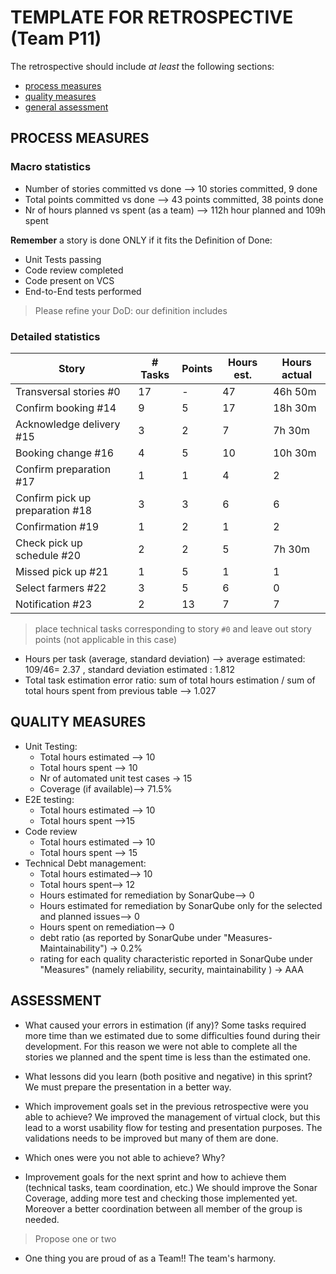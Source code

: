 # TEMPLATE FOR RETROSPECTIVE (Team P11)

The retrospective should include _at least_ the following
sections:

- [process measures](#process-measures)
- [quality measures](#quality-measures)
- [general assessment](#assessment)

## PROCESS MEASURES

### Macro statistics

- Number of stories committed vs done --> 10 stories committed, 9 done
- Total points committed vs done --> 43 points committed, 38 points done
- Nr of hours planned vs spent (as a team) --> 112h hour planned and 109h spent

**Remember** a story is done ONLY if it fits the Definition of Done:

- Unit Tests passing
- Code review completed
- Code present on VCS
- End-to-End tests performed

> Please refine your DoD: our definition includes

### Detailed statistics

| Story                                | # Tasks | Points | Hours est. | Hours actual |
| -------------------------------------| ------- | ------ | ---------- | ------------ |
| Transversal stories #0               | 17      | -      | 47         | 46h 50m      |
| Confirm booking #14                  | 9       | 5      | 17         | 18h 30m      |
| Acknowledge delivery #15             | 3       | 2      | 7          | 7h 30m       |
| Booking change #16                   | 4       | 5      | 10         | 10h 30m      |
| Confirm preparation #17              | 1       | 1      | 4          | 2            |
| Confirm pick up preparation #18      | 3       | 3      | 6          | 6            |
| Confirmation #19                     | 1       | 2      | 1          | 2            |
| Check pick up schedule  #20          | 2       | 2      | 5          | 7h 30m       |
| Missed pick up  #21                  | 1       | 5      | 1          | 1            |
| Select farmers #22                   | 3       | 5      | 6          | 0            |
| Notification #23                     | 2       | 13     | 7          | 7            |

> place technical tasks corresponding to story `#0` and leave out story points (not applicable in this case)

- Hours per task (average, standard deviation) --> average estimated: 109/46= 2.37 , standard deviation estimated : 1.812
- Total task estimation error ratio: sum of total hours estimation / sum of total hours spent from previous table --> 1.027

## QUALITY MEASURES

- Unit Testing:
  - Total hours estimated --> 10
  - Total hours spent --> 10
  - Nr of automated unit test cases → 15
  - Coverage (if available)--> 71.5% 
- E2E testing:
  - Total hours estimated --> 10
  - Total hours spent -->15
- Code review
  - Total hours estimated --> 10
  - Total hours spent --> 15
- Technical Debt management:
  - Total hours estimated--> 10
  - Total hours spent--> 12
  - Hours estimated for remediation by SonarQube--> 0
  - Hours estimated for remediation by SonarQube only for the selected and planned  issues--> 0
  - Hours spent on remediation--> 0
  - debt ratio (as reported by SonarQube under "Measures-Maintainability") →  0.2%
  - rating for each quality characteristic reported in SonarQube under "Measures" (namely reliability, security, maintainability ) → AAA

## ASSESSMENT

- What caused your errors in estimation (if any)?
  Some tasks required more time than we estimated due to some difficulties found during their development.
  For this reason we were not able to complete all the stories we planned and the spent time is less than the estimated one.
 
- What lessons did you learn (both positive and negative) in this sprint?
  We must prepare the presentation in a better way.

- Which improvement goals set in the previous retrospective were you able to achieve?
  We improved the management of virtual clock, but this lead to a worst usability flow for testing and presentation purposes.
  The validations needs to be improved but many of them are done.

- Which ones were you not able to achieve? Why?
  

- Improvement goals for the next sprint and how to achieve them (technical tasks, team coordination, etc.)
  We should improve the Sonar Coverage, adding more test and checking those implemented yet.
  Moreover a better coordination between all member of the group is needed.

> Propose one or two

- One thing you are proud of as a Team!!
  The team's harmony.
  
